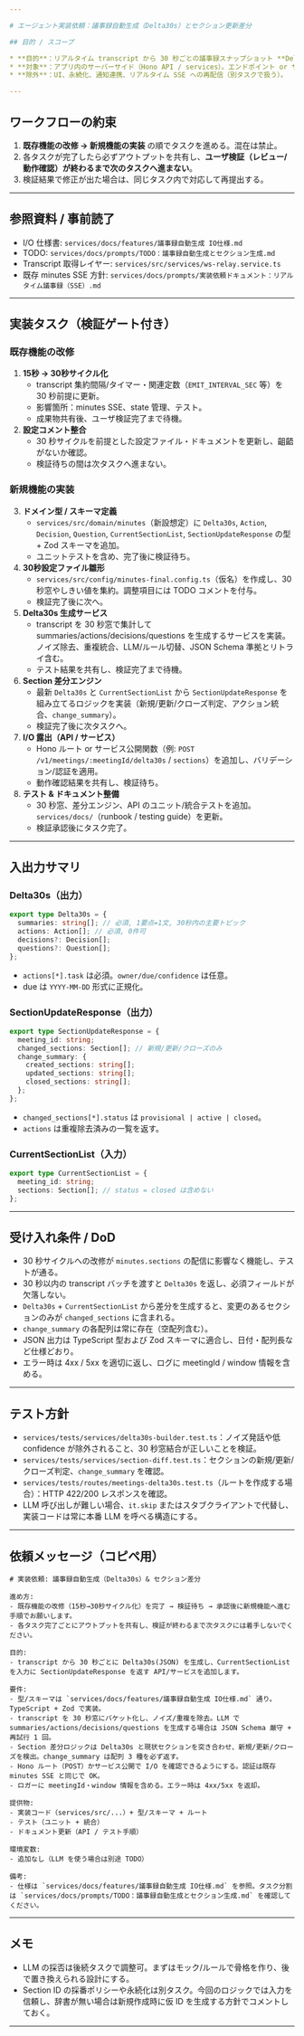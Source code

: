 ```yaml
---

# エージェント実装依頼：議事録自動生成（Delta30s）とセクション更新差分

## 目的 / スコープ

* **目的**：リアルタイム transcript から 30 秒ごとの議事録スナップショット **Delta30s** を生成し、最新セクション一覧を基に差分応答 **SectionUpdateResponse** を返すバックエンドロジックを実装する。
* **対象**：アプリ内のサーバーサイド（Hono API / services）。エンドポイント or サービス層の公開までを含む。
* **除外**：UI、永続化、通知連携、リアルタイム SSE への再配信（別タスクで扱う）。

---
```


## ワークフローの約束

1. **既存機能の改修 → 新規機能の実装** の順でタスクを進める。混在は禁止。
2. 各タスクが完了したら必ずアウトプットを共有し、**ユーザ検証（レビュー/動作確認）が終わるまで次のタスクへ進まない**。
3. 検証結果で修正が出た場合は、同じタスク内で対応して再提出する。

---

## 参照資料 / 事前読了

- I/O 仕様書: `services/docs/features/議事録自動生成 IO仕様.md`
- TODO: `services/docs/prompts/TODO：議事録自動生成とセクション生成.md`
- Transcript 取得レイヤー: `services/src/services/ws-relay.service.ts`
- 既存 minutes SSE 方針: `services/docs/prompts/実装依頼ドキュメント：リアルタイム議事録（SSE）.md`

---

## 実装タスク（検証ゲート付き）

### 既存機能の改修
1. **15秒 → 30秒サイクル化**
   - transcript 集約間隔/タイマー・関連定数（`EMIT_INTERVAL_SEC` 等）を 30 秒前提に更新。
   - 影響箇所：minutes SSE、state 管理、テスト。
   - 成果物共有後、ユーザ検証完了まで待機。
2. **設定コメント整合**
   - 30 秒サイクルを前提とした設定ファイル・ドキュメントを更新し、齟齬がないか確認。
   - 検証待ちの間は次タスクへ進まない。

### 新規機能の実装
3. **ドメイン型 / スキーマ定義**
   - `services/src/domain/minutes`（新設想定）に `Delta30s`, `Action`, `Decision`, `Question`, `CurrentSectionList`, `SectionUpdateResponse` の型 + Zod スキーマを追加。
   - ユニットテストを含め、完了後に検証待ち。
4. **30秒設定ファイル雛形**
   - `services/src/config/minutes-final.config.ts`（仮名）を作成し、30 秒窓やしきい値を集約。調整項目には TODO コメントを付与。
   - 検証完了後に次へ。
5. **Delta30s 生成サービス**
   - transcript を 30 秒窓で集計して summaries/actions/decisions/questions を生成するサービスを実装。ノイズ除去、重複統合、LLM/ルール切替、JSON Schema 準拠とリトライ含む。
   - テスト結果を共有し、検証完了まで待機。
6. **Section 差分エンジン**
   - 最新 `Delta30s` と `CurrentSectionList` から `SectionUpdateResponse` を組み立てるロジックを実装（新規/更新/クローズ判定、アクション統合、`change_summary`）。
   - 検証完了後に次タスクへ。
7. **I/O 露出（API / サービス）**
   - Hono ルート or サービス公開関数（例: `POST /v1/meetings/:meetingId/delta30s` / `sections`）を追加し、バリデーション/認証を適用。
   - 動作確認結果を共有し、検証待ち。
8. **テスト & ドキュメント整備**
   - 30 秒窓、差分エンジン、API のユニット/統合テストを追加。`services/docs/`（runbook / testing guide）を更新。
   - 検証承認後にタスク完了。

---

## 入出力サマリ

### Delta30s（出力）
```ts
export type Delta30s = {
  summaries: string[]; // 必須, 1要点=1文, 30秒内の主要トピック
  actions: Action[]; // 必須, 0件可
  decisions?: Decision[];
  questions?: Question[];
};
```
- `actions[*].task` は必須。`owner/due/confidence` は任意。
- due は `YYYY-MM-DD` 形式に正規化。

### SectionUpdateResponse（出力）
```ts
export type SectionUpdateResponse = {
  meeting_id: string;
  changed_sections: Section[]; // 新規/更新/クローズのみ
  change_summary: {
    created_sections: string[];
    updated_sections: string[];
    closed_sections: string[];
  };
};
```
- `changed_sections[*].status` は `provisional | active | closed`。
- `actions` は重複除去済みの一覧を返す。

### CurrentSectionList（入力）
```ts
export type CurrentSectionList = {
  meeting_id: string;
  sections: Section[]; // status = closed は含めない
};
```

---

## 受け入れ条件 / DoD

- 30 秒サイクルへの改修が `minutes.sections` の配信に影響なく機能し、テストが通る。
- 30 秒以内の transcript バッチを渡すと `Delta30s` を返し、必須フィールドが欠落しない。
- `Delta30s` + `CurrentSectionList` から差分を生成すると、変更のあるセクションのみが `changed_sections` に含まれる。
- `change_summary` の各配列は常に存在（空配列含む）。
- JSON 出力は TypeScript 型および Zod スキーマに適合し、日付・配列長など仕様どおり。
- エラー時は 4xx / 5xx を適切に返し、ログに meetingId / window 情報を含める。

---

## テスト方針

- `services/tests/services/delta30s-builder.test.ts`：ノイズ発話や低 confidence が除外されること、30 秒窓結合が正しいことを検証。
- `services/tests/services/section-diff.test.ts`：セクションの新規/更新/クローズ判定、`change_summary` を確認。
- `services/tests/routes/meetings-delta30s.test.ts`（ルートを作成する場合）：HTTP 422/200 レスポンスを確認。
- LLM 呼び出しが難しい場合、`it.skip` またはスタブクライアントで代替し、実装コードは常に本番 LLM を呼べる構造にする。

---

## 依頼メッセージ（コピペ用）

```
# 実装依頼: 議事録自動生成（Delta30s）& セクション差分

進め方:
- 既存機能の改修（15秒→30秒サイクル化）を完了 → 検証待ち → 承認後に新規機能へ進む手順でお願いします。
- 各タスク完了ごとにアウトプットを共有し、検証が終わるまで次タスクには着手しないでください。

目的:
- transcript から 30 秒ごとに Delta30s(JSON) を生成し、CurrentSectionList を入力に SectionUpdateResponse を返す API/サービスを追加します。

要件:
- 型/スキーマは `services/docs/features/議事録自動生成 IO仕様.md` 通り。TypeScript + Zod で実装。
- transcript を 30 秒窓にバケット化し、ノイズ/重複を除去。LLM で summaries/actions/decisions/questions を生成する場合は JSON Schema 厳守 + 再試行 1 回。
- Section 差分ロジックは Delta30s と現状セクションを突き合わせ、新規/更新/クローズを検出。change_summary は配列 3 種を必ず返す。
- Hono ルート（POST）かサービス公開で I/O を確認できるようにする。認証は既存 minutes SSE と同じで OK。
- ロガーに meetingId・window 情報を含める。エラー時は 4xx/5xx を返却。

提供物:
- 実装コード（services/src/...）+ 型/スキーマ + ルート
- テスト（ユニット + 統合）
- ドキュメント更新（API / テスト手順）

環境変数:
- 追加なし（LLM を使う場合は別途 TODO）

備考:
- 仕様は `services/docs/features/議事録自動生成 IO仕様.md` を参照。タスク分割は `services/docs/prompts/TODO：議事録自動生成とセクション生成.md` を確認してください。
```

---

## メモ

- LLM の採否は後続タスクで調整可。まずはモック/ルールで骨格を作り、後で置き換えられる設計にする。
- Section ID の採番ポリシーや永続化は別タスク。今回のロジックでは入力を信頼し、辞書が無い場合は新規作成時に仮 ID を生成する方針でコメントしておく。

---
